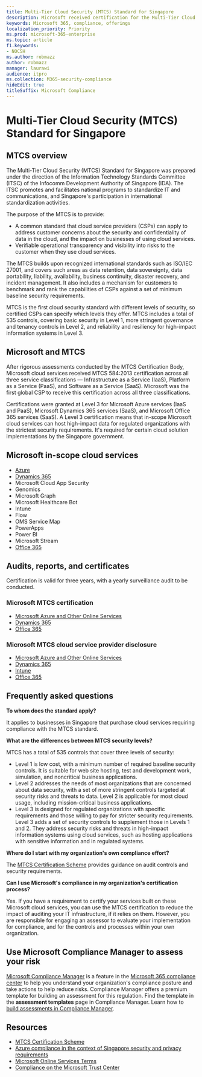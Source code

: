 ```yaml
---
title: Multi-Tier Cloud Security (MTCS) Standard for Singapore
description: Microsoft received certification for the Multi-Tier Cloud Security Standard for Singapore.
keywords: Microsoft 365, compliance, offerings
localization_priority: Priority
ms.prod: microsoft-365-enterprise
ms.topic: article
f1.keywords:
- NOCSH
ms.author: robmazz
author: robmazz
manager: laurawi
audience: itpro
ms.collection: M365-security-compliance
hideEdit: true
titleSuffix: Microsoft Compliance
---
```


# Multi-Tier Cloud Security (MTCS) Standard for Singapore

## MTCS overview

The Multi-Tier Cloud Security (MTCS) Standard for Singapore was prepared under the direction of the Information Technology Standards Committee (ITSC) of the Infocomm Development Authority of Singapore (IDA). The ITSC promotes and facilitates national programs to standardize IT and communications, and Singapore's participation in international standardization activities.

The purpose of the MTCS is to provide:

- A common standard that cloud service providers (CSPs) can apply to address customer concerns about the security and confidentiality of data in the cloud, and the impact on businesses of using cloud services.
- Verifiable operational transparency and visibility into risks to the customer when they use cloud services.

The MTCS builds upon recognized international standards such as ISO/IEC 27001, and covers such areas as data retention, data sovereignty, data portability, liability, availability, business continuity, disaster recovery, and incident management. It also includes a mechanism for customers to benchmark and rank the capabilities of CSPs against a set of minimum baseline security requirements.

MTCS is the first cloud security standard with different levels of security, so certified CSPs can specify which levels they offer. MTCS includes a total of 535 controls, covering basic security in Level 1, more stringent governance and tenancy controls in Level 2, and reliability and resiliency for high-impact information systems in Level 3.

## Microsoft and MTCS

After rigorous assessments conducted by the MTCS Certification Body, Microsoft cloud services received MTCS 584:2013 certification across all three service classifications — Infrastructure as a Service (IaaS), Platform as a Service (PaaS), and Software as a Service (SaaS). Microsoft was the first global CSP to receive this certification across all three classifications.

Certifications were granted at Level 3 for Microsoft Azure services (IaaS and PaaS), Microsoft Dynamics 365 services (SaaS), and Microsoft Office 365 services (SaaS). A Level 3 certification means that in-scope Microsoft cloud services can host high-impact data for regulated organizations with the strictest security requirements. It's required for certain cloud solution implementations by the Singapore government.

## Microsoft in-scope cloud services

- [Azure](https://go.microsoft.com/fwlink/p/?linkid=2092718)
- [Dynamics 365](https://go.microsoft.com/fwlink/p/?linkid=2051700)
- Microsoft Cloud App Security
- Genomics
- Microsoft Graph
- Microsoft Healthcare Bot
- Intune
- Flow
- OMS Service Map
- PowerApps
- Power BI
- Microsoft Stream
- [Office 365](https://go.microsoft.com/fwlink/p/?LinkID=2077751)

## Audits, reports, and certificates

Certification is valid for three years, with a yearly surveillance audit to be conducted.

### Microsoft MTCS certification

- [Microsoft Azure and Other Online Services](https://go.microsoft.com/fwlink/p/?linkid=2092614)
- [Dynamics 365](https://go.microsoft.com/fwlink/p/?linkid=2092451)
- [Office 365](https://go.microsoft.com/fwlink/p/?linkid=2092719)

### Microsoft MTCS cloud service provider disclosure

- [Microsoft Azure and Other Online Services](https://go.microsoft.com/fwlink/p/?linkid=2092614)
- [Dynamics 365](https://go.microsoft.com/fwlink/p/?linkid=2092720)
- [Intune](https://go.microsoft.com/fwlink/p/?linkid=2099397)
- [Office 365](https://go.microsoft.com/fwlink/p/?linkid=2092550)

## Frequently asked questions

**To whom does the standard apply?**

It applies to businesses in Singapore that purchase cloud services requiring compliance with the MTCS standard.

**What are the differences between MTCS security levels?**

MTCS has a total of 535 controls that cover three levels of security:

- Level 1 is low cost, with a minimum number of required baseline security controls. It is suitable for web site hosting, test and development work, simulation, and noncritical business applications.
- Level 2 addresses the needs of most organizations that are concerned about data security, with a set of more stringent controls targeted at security risks and threats to data. Level 2 is applicable for most cloud usage, including mission-critical business applications.
- Level 3 is designed for regulated organizations with specific requirements and those willing to pay for stricter security requirements. Level 3 adds a set of security controls to supplement those in Levels 1 and 2. They address security risks and threats in high-impact information systems using cloud services, such as hosting applications with sensitive information and in regulated systems.

**Where do I start with my organization's own compliance effort?**

The [MTCS Certification Scheme](https://go.microsoft.com/fwlink/p/?linkid=2099490) provides guidance on audit controls and security requirements.

**Can I use Microsoft's compliance in my organization's certification process?**

Yes. If you have a requirement to certify your services built on these Microsoft cloud services, you can use the MTCS certification to reduce the impact of auditing your IT infrastructure, if it relies on them. However, you are responsible for engaging an assessor to evaluate your implementation for compliance, and for the controls and processes within your own organization.

## Use Microsoft Compliance Manager to assess your risk

[Microsoft Compliance Manager](https://docs.microsoft.com/microsoft-365/compliance/compliance-manager) is a feature in the [Microsoft 365 compliance center](microsoft-365-compliance-center.md) to help you understand your organization's compliance posture and take actions to help reduce risks. Compliance Manager offers a premium template for building an assessment for this regulation. Find the template in the **assessment templates** page in Compliance Manager. Learn how to [build assessments in Compliance Manager](compliance-manager-assessments.md).

## Resources

- [MTCS Certification Scheme](https://go.microsoft.com/fwlink/p/?linkid=2092918)
- [Azure compliance in the context of Singapore security and privacy requirements](https://aka.ms/azurecompliancesingapore)
- [Microsoft Online Services Terms](https://aka.ms/Online-Services-Terms)
- [Compliance on the Microsoft Trust Center](https://www.microsoft.com/trust-center/compliance/compliance-overview)
